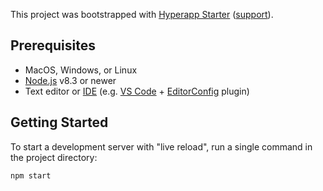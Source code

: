 This project was bootstrapped with [Hyperapp Starter](https://github.com/frenzzy/hyperapp-starter)
([support](https://hyperappjs.herokuapp.com)).

## Prerequisites

- MacOS, Windows, or Linux
- [Node.js](https://nodejs.org/) v8.3 or newer
- Text editor or [IDE](https://en.wikipedia.org/wiki/IDE)
  (e.g. [VS Code](https://code.visualstudio.com/) +
  [EditorConfig](https://marketplace.visualstudio.com/items?itemName=EditorConfig.EditorConfig)
  plugin)

## Getting Started

To start a development server with "live reload", run a single command in the project directory:

```bash
npm start
```

